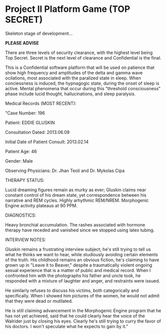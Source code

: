# Project II Platform Game (TOP SECRET)
Skeleton stage of development...

**PLEASE ADVISE**

There are three levels of security clearance, with the highest level being Top Secret. Secret is the next level of clearance and Confidential is the final.

This is a Confidential software platform that will be used on patience that show high frequency and amplitudes of the delta and gamma wave ocilations, most associated with the paralized state in sleep. When conciessness is induced, the hypnagogic state, during the onset of sleep is active. Mental phenomena that occur during this "threshold consciousness" phase include lucid thought, hallucinations, and sleep paralysis.

Medical Records (MOST RECENT):

"Case Number: 196 

Patient: EDDIE GLUSKIN 

Consultation Dated: 2013.06.09  

Initial Date of Patient Consult: 2013.02.14

Patient Age: 46 

Gender: Male 

Observing Physicians: Dr. Jhan Teoli and Dr. Mykolas Cipa

THERAPY STATUS:

Lucid dreaming figures remain as murky as ever; Gluskin claims near constant control of his dream state, yet correspondence between his narrative and REM cycles. Highly arhythmic REM/NREM. Morphogenic Engine activity plateaus at 90 PPM.

DIAGNOSTICS:

Heavy bronchial accumulation. The rashes associated with hormone therapy have receded and vanished since we stopped using latex tubing.

INTERVIEW NOTES:

Gluskin remains a frustrating interview subject; he's still trying to tell us what he thinks we want to hear, while studiously avoiding certain elements of the truth. His childhood remains an obvious fiction, he's claiming to have grown up in "Leave it to Beaver," despite a traumatically violent ongoing sexual experience that is a matter of public and medical record. When I confronted him with the photographs his father and uncle took, he responded with a mixture of laughter and anger, and restraints were issued.

He similarly refuses to discuss his victims, both categorically and specifically. When I showed him pictures of the women, he would not admit that they were dead or mutilated.

He is still claiming advancement in the Morphogenic Engine program that he has not yet achieved, said that he could clearly hear the voice of the Walrider just by closing his eyes. Clearly he's still trying to curry the favor of his doctors. I won't speculate what he expects to gain by it."

